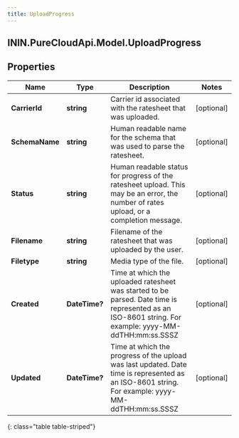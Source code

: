 ```yaml
---
title: UploadProgress
---
```

## ININ.PureCloudApi.Model.UploadProgress

## Properties

|Name | Type | Description | Notes|
|------------ | ------------- | ------------- | -------------|
| **CarrierId** | **string** | Carrier id associated with the ratesheet that was uploaded. | [optional] |
| **SchemaName** | **string** | Human readable name for the schema that was used to parse the ratesheet. | [optional] |
| **Status** | **string** | Human readable status for progress of the ratesheet upload. This may be an error, the number of rates upload, or a completion message. | [optional] |
| **Filename** | **string** | Filename of the ratesheet that was uploaded by the user. | [optional] |
| **Filetype** | **string** | Media type of the file. | [optional] |
| **Created** | **DateTime?** | Time at which the uploaded ratesheet was started to be parsed. Date time is represented as an ISO-8601 string. For example: yyyy-MM-ddTHH:mm:ss.SSSZ | [optional] |
| **Updated** | **DateTime?** | Time at which the progress of the upload was last updated. Date time is represented as an ISO-8601 string. For example: yyyy-MM-ddTHH:mm:ss.SSSZ | [optional] |
{: class="table table-striped"}


